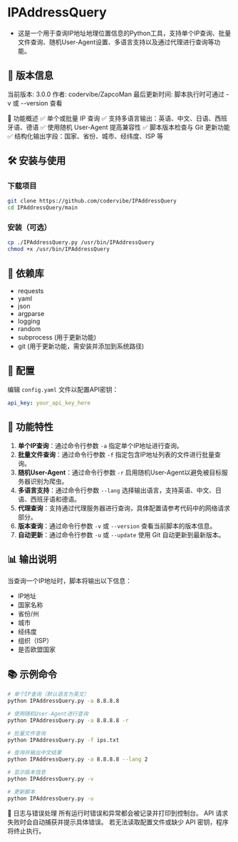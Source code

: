 # IPAddressQuery

- 这是一个用于查询IP地址地理位置信息的Python工具，支持单个IP查询、批量文件查询、随机User-Agent设置、多语言支持以及通过代理进行查询等功能。

## 📌 版本信息

当前版本: 3.0.0
作者: codervibe/ZapcoMan
最后更新时间: 脚本执行时可通过 -v 或 --version 查看

📌 功能概述 
✅ 单个或批量 IP 查询 
✅ 支持多语言输出：英语、中文、日语、西班牙语、德语 
✅ 使用随机 User-Agent 提高兼容性 
✅ 脚本版本检查与 Git 更新功能 
✅ 结构化输出字段：国家、省份、城市、经纬度、ISP 等 

## 🛠️ 安装与使用

### 下载项目

~~~bash
git clone https://github.com/codervibe/IPAddressQuery
cd IPAddressQuery/main
~~~

### 安装（可选）

~~~bash
cp ./IPAddressQuery.py /usr/bin/IPAddressQuery
chmod +x /usr/bin/IPAddressQuery
~~~

## 🔧 依赖库

- requests
- yaml
- json
- argparse
- logging
- random
- subprocess (用于更新功能)
- git (用于更新功能，需安装并添加到系统路径)

## 📝 配置

编辑 `config.yaml` 文件以配置API密钥：

```yaml
api_key: your_api_key_here
```

## 🧪 功能特性

1. **单个IP查询**：通过命令行参数 `-a` 指定单个IP地址进行查询。
2. **批量文件查询**：通过命令行参数 `-f` 指定包含IP地址列表的文件进行批量查询。
3. **随机User-Agent**：通过命令行参数 `-r` 启用随机User-Agent以避免被目标服务器识别为爬虫。
4. **多语言支持**：通过命令行参数 `--lang` 选择输出语言，支持英语、中文、日语、西班牙语和德语。
5. **代理查询**：支持通过代理服务器进行查询，具体配置请参考代码中的网络请求部分。
6. **版本查询**：通过命令行参数 `-v` 或 `--version` 查看当前脚本的版本信息。
7. **自动更新**：通过命令行参数 `-u` 或 `--update` 使用 Git 自动更新到最新版本。

## 📊 输出说明

当查询一个IP地址时，脚本将输出以下信息：

- IP地址
- 国家名称
- 省份/州
- 城市
- 经纬度
- 组织（ISP）
- 是否欧盟国家

## 📚 示例命令

```bash
# 单个IP查询（默认语言为英文）
python IPAddressQuery.py -a 8.8.8.8

# 使用随机User-Agent进行查询
python IPAddressQuery.py -a 8.8.8.8 -r

# 批量文件查询
python IPAddressQuery.py -f ips.txt

# 查询并输出中文结果
python IPAddressQuery.py -a 8.8.8.8 --lang 2

# 显示版本信息
python IPAddressQuery.py -v

# 更新脚本
python IPAddressQuery.py -u
```

📝 日志与错误处理
所有运行时错误和异常都会被记录并打印到控制台。
API 请求失败时会自动捕获并提示具体错误。
若无法读取配置文件或缺少 API 密钥，程序将终止执行。
